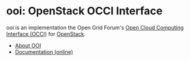 ooi: OpenStack OCCI Interface
=============================

ooi is an implementation the Open Grid Forum's
[Open Cloud Computing Interface (OCCI)](http://www.occi-wg.org)
for [OpenStack](http://www.openstack.org).

* [About OOI](README.md)
* [Documentation (online)](http://ooi.readthedocs.io/en/stable/)
